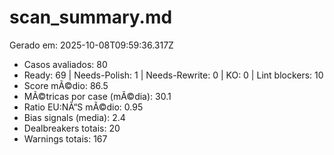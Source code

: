 # scan_summary.md
Gerado em: 2025-10-08T09:59:36.317Z

- Casos avaliados: 80
- Ready: 69 | Needs-Polish: 1 | Needs-Rewrite: 0 | KO: 0 | Lint blockers: 10
- Score mÃ©dio: 86.5
- MÃ©tricas por case (mÃ©dia): 30.1
- Ratio EU:NÃ“S mÃ©dio: 0.95
- Bias signals (media): 2.4
- Dealbreakers totais: 20
- Warnings totais: 167
